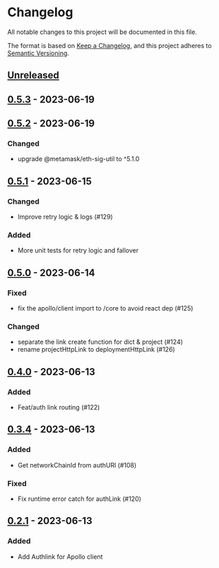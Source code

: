 # Changelog

All notable changes to this project will be documented in this file.

The format is based on [Keep a Changelog](https://keepachangelog.com/en/1.0.0/),
and this project adheres to [Semantic Versioning](https://semver.org/spec/v2.0.0.html).

## [Unreleased]

## [0.5.3] - 2023-06-19

## [0.5.2] - 2023-06-19

### Changed

- upgrade @metamask/eth-sig-util to ^5.1.0

## [0.5.1] - 2023-06-15

### Changed

- Improve retry logic & logs (#129)

### Added

- More unit tests for retry logic and fallover

## [0.5.0] - 2023-06-14

### Fixed

- fix the apollo/client import to /core to avoid react dep (#125)

### Changed

- separate the link create function for dict & project (#124)
- rename projectHttpLink to deploymentHttpLink (#126)

## [0.4.0] - 2023-06-13

### Added

- Feat/auth link routing (#122)

## [0.3.4] - 2023-06-13

### Added

- Get networkChainId from authURl (#108)

### Fixed

- Fix runtime error catch for authLink (#120)

## [0.2.1] - 2023-06-13

### Added

- Add Authlink for Apollo client

[unreleased]: https://github.com/subquery/network-clients/compare/v0.5.3...HEAD
[0.5.3]: https://github.com/subquery/network-clients/compare/v0.5.2...v0.5.3
[0.5.2]: https://github.com/subquery/network-clients/compare/v0.5.1...v0.5.2
[0.5.1]: https://github.com/subquery/network-clients/compare/v0.5.0...v0.5.1
[0.5.0]: https://github.com/subquery/network-clients/compare/v0.4.0...v0.5.0
[0.4.0]: https://github.com/subquery/network-clients/compare/v0.3.4...v0.4.0
[0.3.4]: https://github.com/subquery/network-clients/compare/v0.2.1...v0.3.4
[0.2.1]: https://github.com/subquery/network-clients/releases/tag/v0.2.1
